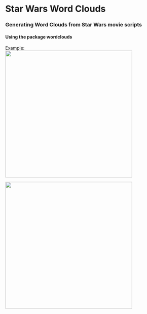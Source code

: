 # Star Wars Word Clouds

### Generating Word Clouds from Star Wars movie scripts
#### Using the package wordclouds

Example:  
<img src="https://user-images.githubusercontent.com/53508807/162674452-9a4c9447-4ad5-413b-9f0d-5c16dd185c1a.gif" width="400">

<img src="https://user-images.githubusercontent.com/53508807/162674597-ecbf65a8-2852-42e4-b6c1-b6fe785d4cb4.png" width="400">
